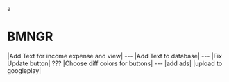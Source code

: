 a
# BMNGR

|Add Text for income expense and view| ---
|Add Text to database| ---
|Fix Update button| ???
|Choose diff colors for buttons| ---
|add ads|
|upload to googleplay|
